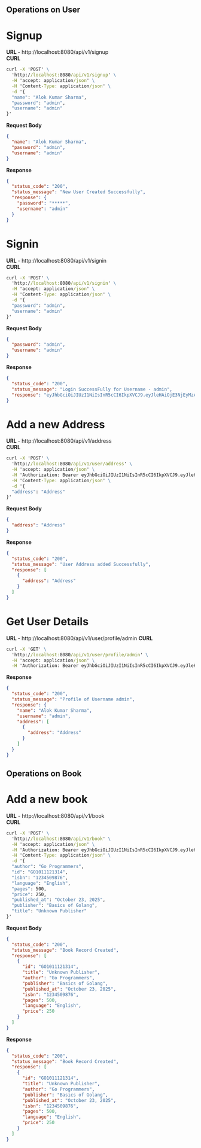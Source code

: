 ## Operations on User

# Signup
<b>URL </b> - http://localhost:8080/api/v1/signup   
<b>CURL </b>
```cmd
curl -X 'POST' \
  'http://localhost:8080/api/v1/signup' \
  -H 'accept: application/json' \
  -H 'Content-Type: application/json' \
  -d '{
  "name": "Alok Kumar Sharma",
  "password": "admin",
  "username": "admin"
}'
```
<b> Request Body </b>
```json
{
  "name": "Alok Kumar Sharma",
  "password": "admin",
  "username": "admin"
}
```

<b>Response</b>
```json
{
  "status_code": "200",
  "status_message": "New User Created Successfully",
  "response": {
    "password": "*****",
    "username": "admin"
  }
}
```

# Signin
<b>URL </b> - http://localhost:8080/api/v1/signin   
<b>CURL </b>
```cmd
curl -X 'POST' \
  'http://localhost:8080/api/v1/signin' \
  -H 'accept: application/json' \
  -H 'Content-Type: application/json' \
  -d '{
  "password": "admin",
  "username": "admin"
}'
```
<b> Request Body </b>
```json
{
  "password": "admin",
  "username": "admin"
}
```
<b>Response</b>
```json
{
  "status_code": "200",
  "status_message": "Login SuccessFully for Username - admin",
  "response": "eyJhbGciOiJIUzI1NiIsInR5cCI6IkpXVCJ9.eyJleHAiOjE3NjEyMzA1MTcsInVzZXJuYW1lIjoiYWRtaW4ifQ.78EfuvZULiPWj6QGLpT3y0HMDArcQvsD2q6Da2CSL_s"
}
```
# Add a new Address
<b>URL </b> - http://localhost:8080/api/v1/address   
<b>CURL </b>
```cmd
curl -X 'POST' \
  'http://localhost:8080/api/v1/user/address' \
  -H 'accept: application/json' \
  -H 'Authorization: Bearer eyJhbGciOiJIUzI1NiIsInR5cCI6IkpXVCJ9.eyJleHAiOjE3NjEyMzA1MTcsInVzZXJuYW1lIjoiYWRtaW4ifQ.78EfuvZULiPWj6QGLpT3y0HMDArcQvsD2q6Da2CSL_s' \
  -H 'Content-Type: application/json' \
  -d '{
  "address": "Address"
}'
```
<b> Request Body </b>
```json
{
  "address": "Address"
}
```
<b>Response</b>
```json
{
  "status_code": "200",
  "status_message": "User Address added Successfully",
  "response": [
    {
      "address": "Address"
    }
  ]
}
```

# Get User Details
<b>URL </b> - http://localhost:8080/api/v1/user/profile/admin
<b>CURL </b>
```cmd
curl -X 'GET' \
  'http://localhost:8080/api/v1/user/profile/admin' \
  -H 'accept: application/json' \
  -H 'Authorization: Bearer eyJhbGciOiJIUzI1NiIsInR5cCI6IkpXVCJ9.eyJleHAiOjE3NjEyMzA1MTcsInVzZXJuYW1lIjoiYWRtaW4ifQ.78EfuvZULiPWj6QGLpT3y0HMDArcQvsD2q6Da2CSL_s'
```
<b>Response</b>
```json
{
  "status_code": "200",
  "status_message": "Profile of Username admin",
  "response": {
    "name": "Alok Kumar Sharma",
    "username": "admin",
    "address": [
      {
        "address": "Address"
      }
    ]
  }
}
```

## Operations on Book

# Add a new book

<b>URL</b> - http://localhost:8080/api/v1/book   
<b>CURL</b>    
```cmd  
curl -X 'POST' \
  'http://localhost:8080/api/v1/book' \
  -H 'accept: application/json' \
  -H 'Authorization: Bearer eyJhbGciOiJIUzI1NiIsInR5cCI6IkpXVCJ9.eyJleHAiOjE3NjEyMzA1MTcsInVzZXJuYW1lIjoiYWRtaW4ifQ.78EfuvZULiPWj6QGLpT3y0HMDArcQvsD2q6Da2CSL_s' \
  -H 'Content-Type: application/json' \
  -d '{
  "author": "Go Programmers",
  "id": "GO1011121314",
  "isbn": "1234509876",
  "language": "English",
  "pages": 500,
  "price": 250,
  "published_at": "October 23, 2025",
  "publisher": "Basics of Golang",
  "title": "Unknown Publisher"
}'
```

<b> Request Body </b>
```json
{
  "status_code": "200",
  "status_message": "Book Record Created",
  "response": [
    {
      "id": "GO1011121314",
      "title": "Unknown Publisher",
      "author": "Go Programmers",
      "publisher": "Basics of Golang",
      "published_at": "October 23, 2025",
      "isbn": "1234509876",
      "pages": 500,
      "language": "English",
      "price": 250
    }
  ]
}
```

<b> Response </b>
```json
{
  "status_code": "200",
  "status_message": "Book Record Created",
  "response": [
    {
      "id": "GO1011121314",
      "title": "Unknown Publisher",
      "author": "Go Programmers",
      "publisher": "Basics of Golang",
      "published_at": "October 23, 2025",
      "isbn": "1234509876",
      "pages": 500,
      "language": "English",
      "price": 250
    }
  ]
}
```


